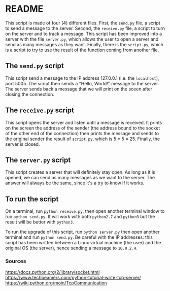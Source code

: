 # README
This script is made of four (4) different files. First, the `send.py` file, a script to send a message to the server. Second, the `receive.py` file, a script to turn on the server and to track a message. This script has been improved into a server with the file `server.py`, which allows the user to open a server and send as many messages as they want. Finally, there is the `script.py`, which is a script to try to use the result of the function coming from another file.

## The `send.py` script
This script send a message to the IP address 127.0.0.1 (i.e. the `localhost`), port 5005. The script then sends a "Hello, World!" message to the server. The server sends back a message that we will print on the sceen after closing the connection.

## The `receive.py` script
This script opens the server and listen until a message is received. It prints on the screen the address of the sender (the address bound to the socket of the other end of the connection) then prints the message and sends to the original sender the result of `script.py`, which is 5 * 5 = 25. Finally, the server is closed.

## The `server.py` script
This script creates a server that will definitely stay open. As long as it is opened, we can send as many messages as we want to the server. The answer will always be the same, since it's a try to know if it works.

## To run the script
On a terminal, run `python receive.py`, then open another terminal window to run `python send.py`. It will work with both `python2.7` and `python3` but the result will be better with `python3`.

To run the upgrade of this script, run `python server.py` then open another terminal and run `python send.py`. Be careful with the IP addresses: this script has been written between a Linux virtual machine (the user) and the original OS (the server), hence sending a message to `10.0.2.4`.

### Sources
https://docs.python.org/2/library/socket.html
https://www.techbeamers.com/python-tutorial-write-tcp-server/
https://wiki.python.org/moin/TcpCommunication

